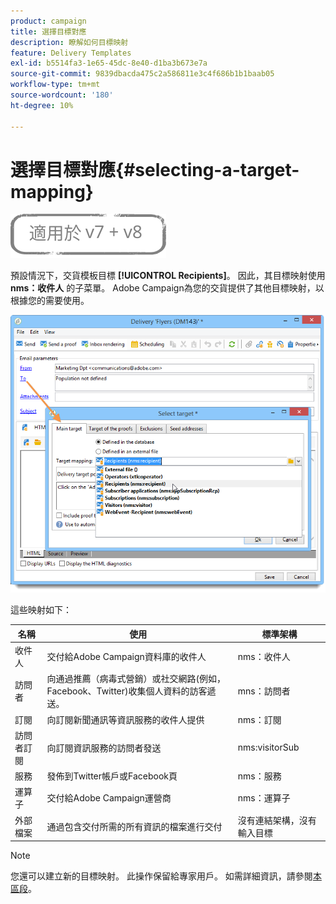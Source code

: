 ```yaml
---
product: campaign
title: 選擇目標對應
description: 瞭解如何目標映射
feature: Delivery Templates
exl-id: b5514fa3-1e65-45dc-8e40-d1ba3b673e7a
source-git-commit: 9839dbacda475c2a586811e3c4f686b1b1baab05
workflow-type: tm+mt
source-wordcount: '180'
ht-degree: 10%

---
```


# 選擇目標對應{#selecting-a-target-mapping}

![](../../assets/common.svg)

預設情況下，交貨模板目標 **[!UICONTROL Recipients]**。 因此，其目標映射使用 **nms：收件人** 的子菜單。 Adobe Campaign為您的交貨提供了其他目標映射，以根據您的需要使用。

![](assets/delivery_select_mapping.png)

這些映射如下：

| 名稱 | 使用 | 標準架構 |
|---|---|---|
| 收件人 | 交付給Adobe Campaign資料庫的收件人 | nms：收件人 |
| 訪問者 | 向通過推薦（病毒式營銷）或社交網路(例如，Facebook、Twitter)收集個人資料的訪客遞送。 | mns：訪問者 |
| 訂閱 | 向訂閱新聞通訊等資訊服務的收件人提供 | nms：訂閱 |
| 訪問者訂閱 | 向訂閱資訊服務的訪問者發送 | nms:visitorSub |
| 服務 | 發佈到Twitter帳戶或Facebook頁 | nms：服務 |
| 運算子 | 交付給Adobe Campaign運營商 | nms：運算子 |
| 外部檔案 | 通過包含交付所需的所有資訊的檔案進行交付 | 沒有連結架構，沒有輸入目標 |

>[!NOTE]
>
>您還可以建立新的目標映射。 此操作保留給專家用戶。 如需詳細資訊，請參閱[本區段](../../configuration/using/target-mapping.md)。
